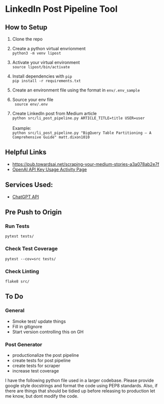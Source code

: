 # LinkedIn Post Pipeline Tool

## How to Setup

1. Clone the repo

1. Create a python virtual envrionment \
`python3 -m venv lipost` 

1. Activate your virtual environment \
`source lipost/bin/activate`

1. Install dependencies with `pip` \
`pip install -r requirements.txt`

1.  Create an environment file using the format in `env/.env_sample`

1. Source your env file \
` source env/.env`

1. Create LinkedIn post from Medium article \
`python src/li_post_pipeline.py ARTICLE_TITLE=title USER=user`\
\
Example: \
`python src/li_post_pipeline.py "BigQuery Table Partitioning — A Comprehensive Guide" matt.dixon1010`


## Helpful Links
- https://pub.towardsai.net/scraping-your-medium-stories-a3a078ab2e7f
- [OpenAI API Key Usage Activity Page](https://platform.openai.com/usage/activity)

## Services Used: 
- [ChatGPT API](https://platform.openai.com/)

## Pre Push to Origin
### Run Tests
`pytest tests/`

### Check Test Coverage
`pytest --cov=src tests/`

### Check Linting
`flake8 src/`



## To Do

### General
- Smoke test/ update things
- Fill in gitignore
- Start version controlling this on GH

### Post Generator 
- productionalize the post pipeline
- create tests for post pipeline
- create tests for scraper
- increase test coverage


I have the following python file used in a larger codebase.  Please provide google style docstrings and format the code using PEP8 standards. Also, if there are things that should be tidied up before releasing to production let me know, but dont modify the code. 